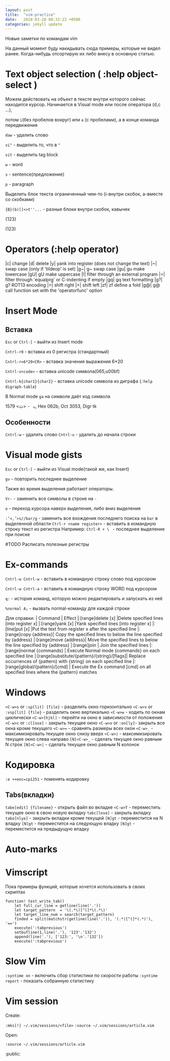 ```yaml
---
layout: post
title:  "vim-practice"
date:   2018-03-28 08:32:22 +0500
categories: jekyll update
---
```


Новые заметки по командам vim

На данный момент буду накидывать сюда примеры, которые не видел ранее.
Когда-нибудь отсортирую их либо внесу в основную статью.

# Text object selection ( :help object-select )

Можем действовать на объект в тексте внутри которого сейчас находится курсор.
Начинается в Visual mode или после оператора (d,c ...),

потом `i`(без пробелов вокруг) или `a` (с пробелами), а в конце команда передвижения

`daw` -  удалить слово

`vi"` - выделить то, что в `"`

`vit` - выделить tag block

`w` - word

`s` - sentence(предложение)

`p` - paragraph

Выделить блок текста ограниченный чем-то (i-внутри скобок, a-вместе со скобками)

`{B}(b)[]<>t''...` - разные блоки внутри скобок, кавычек

{123}

(123)

# Operators (:help operator)

|c|		change
|d|		delete
|y|		yank into register (does not change the text)
|~|		swap case (only if 'tildeop' is set)
|g~|	g~	swap case
|gu|	gu	make lowercase
|gU|	gU	make uppercase
|!|	    filter through an external program
|=|		filter through 'equalprg' or C-indenting if empty
|gq|	gq	text formatting
|g?|	g?	ROT13 encoding
|>|		shift right
|<|		shift left
|zf|	zf	define a fold
|g@|	g@	call function set with the 'operatorfunc' option

# Insert Mode

## Вставка

`Esc` or `Ctrl-[` - выйти из Insert mode

`Cntrl-r0` - вставка из 0 регистра (стандартный)

`Cntrl-r=6*20<CR>` - вставка значения выражения 6*20

`Cntrl-v<code>` - вставка unicode символа(065,u00bf)

`Cntrl-k{char1}{char2}` - вставка unicode символа из диграфа (`:help digraph-table`)

В Normal mode `ga` на символе даёт код символа

`ث ` -  <ﺙ> 1579, Hex 062b, Oct 3053, Digr tk

## Особенности

`Cntrl-w` - удалить слово
`Cntrl-u` - удалить до начала строки

# Visual mode gists

`Esc` or `Ctrl-[` - выйти из Visual mode(такой же, как Insert)

`gv` - повторить последнее выделение

Также во время выделения работают операторы.

`Vr-` - заменить все символы в строке на `-`

`o` - переход курсора наверх выделения, либо вниз выделения

`:’<,’>s//bar/g` - заменить все вхождения последнего поиска на `bar` в выделенной области
`Ctrl-r <name register>` - вставить в командную строку текст из регистра
Например:
  `Ctrl-R + \ ` - последнее выделение при поиске

#TODO Расписать полезные регистры

# Ex-commands

`Cntrl-w Cntrl-w` -  вставить в командную строку слово под курсором

`Cntrl-w Cntrl-a` - вставить в командную строку WORD под курсором

`q:` - история команд, которую можно редактировать и запускать из неё

`%normal A;` - вызвать normal-команду для каждой строки

Для справки:
| Command | Effect
|:[range]delete [x] |Delete specified lines [into register x]
|:[range]yank [x] |Yank specified lines [into register x]
|:[line]put [x] |Put the text from register x after the specified line
|:[range]copy {address}|  Copy the specified lines to below the line specified by {address}
|:[range]move {address}|  Move the specified lines to below the line specified by {address}
|:[range]join | Join the specified lines
|:[range]normal {commands} | Execute Normal mode {commands} on each specified line
|:[range]substitute/{pattern}/{string}/[flags]| Replace occurrences of {pattern} with {string} on each specified line
|:[range]global/{pattern}/[cmd] | Execute the Ex command [cmd] on all specified lines where the {pattern} matches


# Windows

`<C-w>s` or `:sp[lit] {file}` - разделить окно горизонтально
`<C-w>v` or `:vsp[lit] {file}` - разделить окно вертикально
`<C-w>w` - ходить по окнам циклически
`<C-w>[hjkl]` -  перейти на окно в зависимости от положения
`<C-w>с` or `:cl[ose]` - закрыть текущее окно
`<C-w>o` or `:on[ly]`- закрыть все окна кроме текущего
`<C-w>=` - сравнять размеры всех окон
`<C-w>_` - максимизировать текущее окно снизу вверх
`<C-w>|` - максимизировать текущее окно слева направо
`[N]<C-w>_` - сделать текущее окно равным N строк
`[N]<C-w>|` - сделать текущее окно равным N колонок


# Кодировка

`:e ++enc=cp1251` - поменять кодировку

## Tabs(вкладки)
`tabe[edit] {filename}` - открыть файл во вкладке
`<C-w>T` - переместить текущее окно в свою новую вкладку
`tabc[lose]` - закрыть вкладку
`tabo[nlye]` - закрыть вкладки кроме текущей
`[N]gt` - переместится на N владку
`[N]gt` - переместится на следующую владку
`[N]gt` - переместится на предыдущую владку

# Auto-marks


# Vimscript

Пока примеры функций, которые хочется использовать в своих скриптах
```
function! test_write_tab()
    let full_cur_line = getline(line('.'))
    let target_pattern  = '\(.*\)[^(]*\(.*\)'
    let target_line_num = search(target_pattern)
    finded = split(matchstr(getline(line('.')), '(.*)[^(]*(.*)'), '==')
    execute(':tabprevious')
    setbufline(1,line('.'), '123'.'132')
    append(line('.'), ['123:', '\n'.'132'])
    execute(':tabprevious')
```

# Slow Vim

`:syntime on` - включить сбор статистики по скорости работы
`:syntime report` - показать собранную статистику

# Vim session

Create:

`:mks[!] ~/.vim/sessions/<file>`
`:source ~/.vim/sessions/article.vim`

Open:

`:source ~/.vim/sessions/article.vim`

:public:
